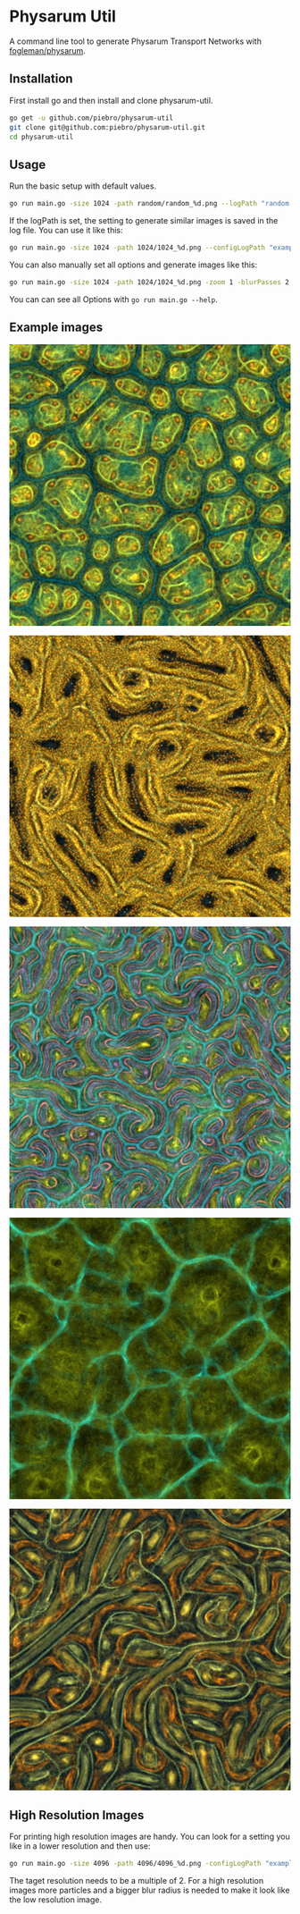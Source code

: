 # Physarum Util

A command line tool to generate Physarum Transport Networks with [fogleman/physarum](https://github.com/fogleman/physarum).

## Installation

First install go and then install and clone physarum-util.

```bash
go get -u github.com/piebro/physarum-util
git clone git@github.com:piebro/physarum-util.git
cd physarum-util
```

## Usage

Run the basic setup with default values.

```bash
go run main.go -size 1024 -path random/random_%d.png --logPath "random.log"
```

If the logPath is set, the setting to generate similar images is saved in the log file. You can use it like this:

```bash
go run main.go -size 1024 -path 1024/1024_%d.png --configLogPath "examples.log" --configsLike "examples/random_133621388.png" -numOfExamples 5
```

You can also manually set all options and generate images like this:

```bash
go run main.go -size 1024 -path 1024/1024_%d.png -zoom 1 -blurPasses 2 -blurRadius 1 -config "Config{0.593197, 44.885075, 0.24494606, 0.6983911, 5, 0.1},Config{1.4062264, 1.4197627, 1.9218088, 0.22434194, 5, 0.1},Config{1.5296767, 57.531967, 0.7028523, 1.314878, 5, 0.1}" -color "#E27A3F #45B29D #334D5C" -numOfExamples 5
```

You can can see all Options with ```go run main.go --help```.

## Example images

![example image 1](examples/random_133621388.png)

![example image 2](examples/random_133248744.png)

![example image 3](examples/random_133880739.png)

![example image 4](examples/random_133359957.png)

![example image 5](examples/random_133429343.png)

## High Resolution Images

For printing high resolution images are handy. You can look for a setting you like in a lower resolution and then use:

```bash
go run main.go -size 4096 -path 4096/4096_%d.png -configLogPath "examples.log" -configsLike "examples/random_133621388.png" -numOfExamples 1 -particlesPowerOfTwo 26 -blurRadius 4
```

The taget resolution needs to be a multiple of 2. For a high resolution images more particles and a bigger blur radius is needed to make it look like the low resolution image.

